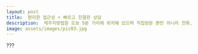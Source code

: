 ```yaml
---
layout: post
title:  편리한 접근성 + 빠르고 친절한 상담
description:  제주지방법원 도보 5분 거리에 위치해 있으며 직접방문 뿐만 아니라 전화, 문자, 네이버톡톡, 카카오톡, 이메일, 홈페이지 문의 등 편하신 채널로 언제든지 문의하시면 빠르고 친절하게 상담해 드립니다.
image: assets/images/pic03.jpg
---
```

???
